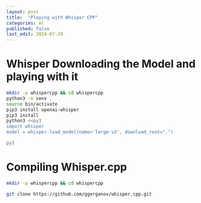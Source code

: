 ```yaml
---
layout: post
title:  "Playing with Whisper CPP"
categories: ml
published: false
last_edit: 2024-07-29
---
```


# Whisper Downloading the Model and playing with it

```zsh
mkdir -p whispercpp && cd whispercpp
python3 -m venv .
source bin/activate
pip3 install openai-whisper
pip3 install 
python3 <<py3
import whisper
model = whisper.load_model(name='large-v3', download_root=".")

py3
```


# Compiling Whisper.cpp

```zsh
mkdir -p whispercpp && cd whispercpp

git clone https://github.com/ggerganov/whisper.cpp.git
```
